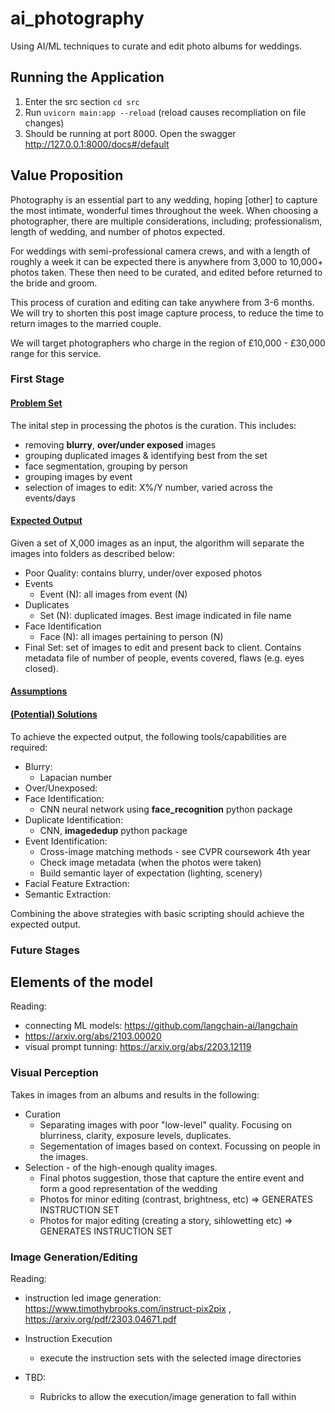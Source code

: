 # ai_photography
Using AI/ML techniques to curate and edit photo albums for weddings.

## Running the Application

1. Enter the src section `cd src`
2. Run `uvicorn main:app --reload` (reload causes recompliation on file changes)
3. Should be running at port 8000. Open the swagger http://127.0.0.1:8000/docs#/default

## Value Proposition

Photography is an essential part to any wedding, hoping [other] to capture the most intimate, wonderful times throughout the week. When choosing a photographer, there are multiple considerations, including; professionalism, length of wedding, and number of photos expected.

For weddings with semi-professional camera crews, and with a length of roughly a week it can be expected there is anywhere from 3,000 to 10,000+ photos taken. These then need to be curated, and edited before returned to the bride and groom.

This process of curation and editing can take anywhere from 3-6 months. We will try to shorten this post image capture process, to reduce the time to return images to the married couple.

We will target photographers who charge in the region of £10,000 - £30,000 range for this service.

### First Stage

#### <ins>Problem Set</ins>

The inital step in processing the photos is the curation. This includes:
- removing **blurry**, **over/under exposed** images
- grouping duplicated images & identifying best from the set
- face segmentation, grouping by person
- grouping images by event
- selection of images to edit: X%/Y number, varied across the events/days

#### <ins>Expected Output</ins>

Given a set of X,000 images as an input, the algorithm will separate the images into folders as described below:

- Poor Quality: contains blurry, under/over exposed photos
- Events
  - Event (N): all images from event (N)
- Duplicates
  - Set (N): duplicated images. Best image indicated in file name
- Face Identification
  - Face (N): all images pertaining to person (N)
- Final Set: set of images to edit and present back to client. Contains metadata file of number of people, events covered, flaws (e.g. eyes closed).

#### <ins>Assumptions</ins>

#### <ins>(Potential) Solutions</ins>
To achieve the expected output, the following tools/capabilities are required:
- Blurry:
  - Lapacian number
- Over/Unexposed:
- Face Identification:
  - CNN neural network using **face_recognition** python package
- Duplicate Identification:
  - CNN, **imagededup** python package
- Event Identification:
  - Cross-image matching methods - see CVPR coursework 4th year
  - Check image metadata (when the photos were taken)
  - Build semantic layer of expectation (lighting, scenery)
- Facial Feature Extraction:
- Semantic Extraction:

Combining the above strategies with basic scripting should achieve the expected output.

### Future Stages

## Elements of the model
Reading:
- connecting ML models: https://github.com/langchain-ai/langchain
- https://arxiv.org/abs/2103.00020
- visual prompt tunning: https://arxiv.org/abs/2203.12119

### Visual Perception
Takes in images from an albums and results in the following:
- Curation
  - Separating images with poor "low-level" quality. Focusing on blurriness, clarity, exposure levels, duplicates.
  - Segementation of images based on context. Focussing on people in the images.
- Selection - of the high-enough quality images.
  - Final photos suggestion, those that capture the entire event and form a good representation of the wedding
  - Photos for minor editing (contrast, brightness, etc) => GENERATES INSTRUCTION SET
  - Photos for major editing (creating a story, sihlowetting etc) => GENERATES INSTRUCTION SET
### Image Generation/Editing
Reading:
- instruction led image generation: https://www.timothybrooks.com/instruct-pix2pix , https://arxiv.org/pdf/2303.04671.pdf

- Instruction Execution
  - execute the instruction sets with the selected image directories
- TBD:
  - Rubricks to allow the execution/image generation to fall within 
